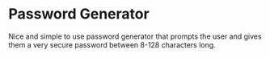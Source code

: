 # Password Generator 
Nice and simple to use password generator that prompts the user and gives them a very secure password between 8-128 characters long.


